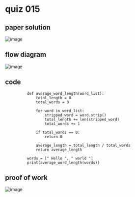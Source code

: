 # quiz 015



## paper solution
![image](https://github.com/user-attachments/assets/046a324c-7f0a-4866-a9b2-3ed3780d2e34)




## flow diagram
![image](https://github.com/user-attachments/assets/5ab1fa8b-7262-4f98-a0e8-d2112704c04d)


## code
              def average_word_length(word_list):
                  total_length = 0
                  total_words = 0
              
                  for word in word_list:
                      stripped_word = word.strip()
                      total_length += len(stripped_word)
                      total_words += 1
              
                  if total_words == 0:
                      return 0
              
                  average_length = total_length / total_words
                  return average_length
              
              words = [" Hello ", " world "]
              print(average_word_length(words))


## proof of work
![image](https://github.com/user-attachments/assets/3724ceb3-eb96-4970-bf94-eba4022c4c92)
